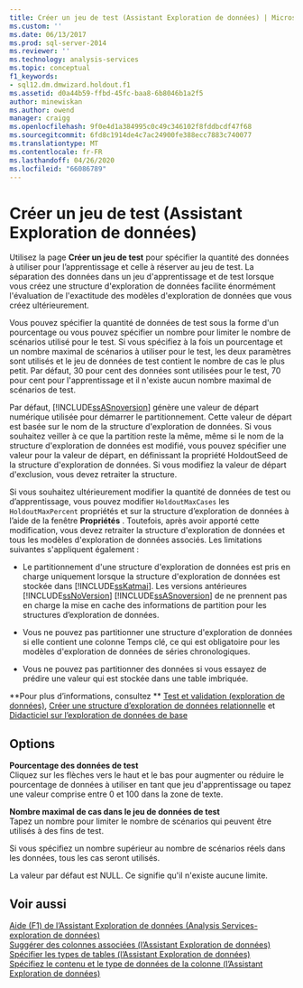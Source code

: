 ```yaml
---
title: Créer un jeu de test (Assistant Exploration de données) | Microsoft Docs
ms.custom: ''
ms.date: 06/13/2017
ms.prod: sql-server-2014
ms.reviewer: ''
ms.technology: analysis-services
ms.topic: conceptual
f1_keywords:
- sql12.dm.dmwizard.holdout.f1
ms.assetid: d0a44b59-ffbd-45fc-baa8-6b8046b1a2f5
author: minewiskan
ms.author: owend
manager: craigg
ms.openlocfilehash: 9f0e4d1a384995c0c49c346102f8fddbcdf47f68
ms.sourcegitcommit: 6fd8c1914de4c7ac24900fe388ecc7883c740077
ms.translationtype: MT
ms.contentlocale: fr-FR
ms.lasthandoff: 04/26/2020
ms.locfileid: "66086789"
---
```

# <a name="create-testing-set-data-mining-wizard"></a>Créer un jeu de test (Assistant Exploration de données)
  Utilisez la page **Créer un jeu de test** pour spécifier la quantité des données à utiliser pour l’apprentissage et celle à réserver au jeu de test. La séparation des données dans un jeu d'apprentissage et de test lorsque vous créez une structure d'exploration de données facilite énormément l'évaluation de l'exactitude des modèles d'exploration de données que vous créez ultérieurement.  
  
 Vous pouvez spécifier la quantité de données de test sous la forme d'un pourcentage ou vous pouvez spécifier un nombre pour limiter le nombre de scénarios utilisé pour le test. Si vous spécifiez à la fois un pourcentage et un nombre maximal de scénarios à utiliser pour le test, les deux paramètres sont utilisés et le jeu de données de test contient le nombre de cas le plus petit. Par défaut, 30 pour cent des données sont utilisées pour le test, 70 pour cent pour l'apprentissage et il n'existe aucun nombre maximal de scénarios de test.  
  
 Par défaut, [!INCLUDE[ssASnoversion](../includes/ssasnoversion-md.md)] génère une valeur de départ numérique utilisée pour démarrer le partitionnement. Cette valeur de départ est basée sur le nom de la structure d'exploration de données. Si vous souhaitez veiller à ce que la partition reste la même, même si le nom de la structure d'exploration de données est modifié, vous pouvez spécifier une valeur pour la valeur de départ, en définissant la propriété HoldoutSeed de la structure d'exploration de données. Si vous modifiez la valeur de départ d'exclusion, vous devez retraiter la structure.  
  
 Si vous souhaitez ultérieurement modifier la quantité de données de test ou d’apprentissage, vous pouvez modifier `HoldoutMaxCases` les `HoldoutMaxPercent` propriétés et sur la structure d’exploration de données à l’aide de la fenêtre **Propriétés** . Toutefois, après avoir apporté cette modification, vous devez retraiter la structure d'exploration de données et tous les modèles d'exploration de données associés. Les limitations suivantes s'appliquent également :  
  
-   Le partitionnement d'une structure d'exploration de données est pris en charge uniquement lorsque la structure d'exploration de données est stockée dans [!INCLUDE[ssKatmai](../includes/sskatmai-md.md)]. Les versions antérieures [!INCLUDE[ssNoVersion](../includes/ssnoversion-md.md)] [!INCLUDE[ssASnoversion](../includes/ssasnoversion-md.md)] de ne prennent pas en charge la mise en cache des informations de partition pour les structures d’exploration de données.  
  
-   Vous ne pouvez pas partitionner une structure d'exploration de données si elle contient une colonne Temps clé, ce qui est obligatoire pour les modèles d'exploration de données de séries chronologiques.  
  
-   Vous ne pouvez pas partitionner des données si vous essayez de prédire une valeur qui est stockée dans une table imbriquée.  
  
 **Pour plus d’informations, consultez ** [Test et validation &#40;exploration de données&#41;](data-mining/testing-and-validation-data-mining.md), [Créer une structure d’exploration de données relationnelle](data-mining/create-a-relational-mining-structure.md) et [Didacticiel sur l’exploration de données de base](../../2014/tutorials/basic-data-mining-tutorial.md)  
  
## <a name="options"></a>Options  
 **Pourcentage des données de test**  
 Cliquez sur les flèches vers le haut et le bas pour augmenter ou réduire le pourcentage de données à utiliser en tant que jeu d'apprentissage ou tapez une valeur comprise entre 0 et 100 dans la zone de texte.  
  
 **Nombre maximal de cas dans le jeu de données de test**  
 Tapez un nombre pour limiter le nombre de scénarios qui peuvent être utilisés à des fins de test.  
  
 Si vous spécifiez un nombre supérieur au nombre de scénarios réels dans les données, tous les cas seront utilisés.  
  
 La valeur par défaut est NULL. Ce signifie qu'il n'existe aucune limite.  
  
## <a name="see-also"></a>Voir aussi  
 [Aide (F1) de l’Assistant Exploration de données &#40;Analysis Services-exploration de données&#41;](data-mining-wizard-f1-help-analysis-services-data-mining.md)   
 [Suggérer des colonnes associées &#40;l’Assistant Exploration de données&#41;](suggest-related-columns-data-mining-wizard.md)   
 [Spécifier les types de tables &#40;l’Assistant Exploration de données&#41;](specify-table-types-data-mining-wizard.md)   
 [Spécifiez le contenu et le type de données de la colonne &#40;l’Assistant Exploration de données&#41;](specify-the-column-s-content-and-data-type-data-mining-wizard.md)  
  
  
